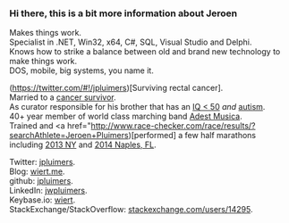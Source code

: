 <!--
### Hi there 👋

**jpluimers/jpluimers** is a ✨ _special_ ✨ repository because its `README.md` (this file) appears on your GitHub profile.

Here are some ideas to get you started:

- 🔭 I’m currently working on ...
- 🌱 I’m currently learning ...
- 👯 I’m looking to collaborate on ...
- 🤔 I’m looking for help with ...
- 💬 Ask me about ...
- 📫 How to reach me: ...
- 😄 Pronouns: ...
- ⚡ Fun fact: ...

-->

### Hi there, this is a bit more information about Jeroen

Makes things work.  
Specialist in .NET, Win32, x64, C#, SQL, Visual Studio and Delphi.  
Knows how to strike a balance between old and brand new technology to make things work.  
DOS, mobile, big systems, you name it.

(https://twitter.com/#!/jpluimers)[Surviving rectal cancer].  
Married to a [cancer survivor](https://en.wikipedia.org/wiki/Cancer_survivor).  
As curator responsible for his brother that has an [IQ &lt; 50](https://en.wikipedia.org/wiki/Mental_retardation#IQ_below_70) *and* [autism](https://en.wikipedia.org/wiki/Autism).  
40+ year member of world class marching band [Adest Musica](https://adestmusica.nl/).  
Trained and <a href="http://www.race-checker.com/race/results/?searchAthlete=Jeroen+Pluimers)[performed] a few half marathons including [2013 NY](http://www.halfmarathons.net/usa_half_marathons_new_york_ny_city_half_marathon.html) and [2014 Naples, FL](http://www.napleshalfmarathon.net).  
  
Twitter: [jpluimers](https://twitter.com/#!/jpluimers).  
Blog: [wiert.me](https://wiert.me).  
github: [jpluimers](https://github.com/jpluimers).  
LinkedIn: [jwpluimers](https://www.linkedin.com/in/jwpluimers).  
Keybase.io: [wiert](https://keybase.io/wiert).  
StackExchange/StackOverflow: [stackexchange.com/users/14295](https://stackexchange.com/users/14295).


